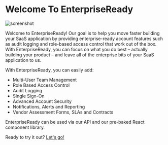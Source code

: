 # Welcome To EnterpriseReady

![screenshot](https://github.com/danigrant/enterprise-docs/raw/master/dash.png)

Welcome to EnterpriseReady! Our goal is to help you move faster building your SaaS application by providing enterprise-ready account features such as audit logging and role-based access control that work out of the box. With EnterpriseReady, you can focus on what you do best – actually building your product – and leave all of the enterprise bits of your SaaS application to us.

With EnterpriseReady, you can easily add:
* Multi-User Team Management
* Role Based Access Control
* Audit Logging
* Single Sign-On
* Advanced Account Security
* Notifications, Alerts and Reporting
* Vendor Assessment Forms, SLAs and Contracts

EnterpriseReady can be used via our API and our pre-baked React component library.

Ready to try it out? [Let's go!](quickstart.md)

